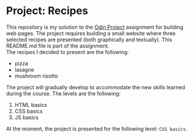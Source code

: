# Project: Recipes 

This repository is my solution to the [Odin Project](https://www.theodinproject.com) assignment for building web pages. The project requires building a small website where three selected recipes are presented (both graphically and textually). This README.md file is part of the assignment. 
<br> 
The recipes I decided to present are the following: 
* pizza 
* lasagne 
* mushroom risotto 


The project will gradually develop to accommodate the new skills learned during the course. The levels are the following: 
<br> 
1. HTML basics 
2. CSS basics 
3. JS basics

At the moment, the project is presented for the following level: `CSS basics`. 